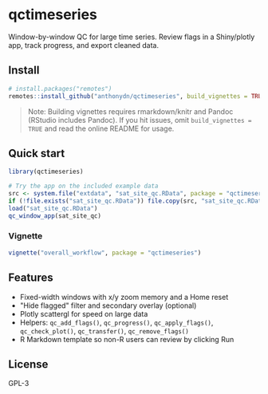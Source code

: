# qctimeseries

Window-by-window QC for large time series. Review flags in a Shiny/plotly app, track progress, and export cleaned data.

## Install

```r
# install.packages("remotes")
remotes::install_github("anthonydn/qctimeseries", build_vignettes = TRUE)
```

> Note: Building vignettes requires rmarkdown/knitr and Pandoc (RStudio includes Pandoc). If you hit issues, omit `build_vignettes = TRUE` and read the online README for usage.

## Quick start

```r
library(qctimeseries)

# Try the app on the included example data
src <- system.file("extdata", "sat_site_qc.RData", package = "qctimeseries")
if (!file.exists("sat_site_qc.RData")) file.copy(src, "sat_site_qc.RData")
load("sat_site_qc.RData")
qc_window_app(sat_site_qc)
```

### Vignette

```r
vignette("overall_workflow", package = "qctimeseries")
```

## Features

* Fixed-width windows with x/y zoom memory and a Home reset
* "Hide flagged" filter and secondary overlay (optional)
* Plotly scattergl for speed on large data
* Helpers: `qc_add_flags()`, `qc_progress()`, `qc_apply_flags()`, `qc_check_plot()`, `qc_transfer()`, `qc_remove_flags()`
* R Markdown template so non-R users can review by clicking Run

## License

GPL-3

